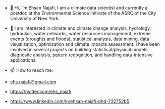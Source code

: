 - 👋 Hi, I’m Ehsan Najafi, I am a climate data scientist and currently a postdoc at the Environmental Science Initivate of the ASRC of the City University of New York. 

- 👀 I am interested in climate and climate change analysis, hydrology, hydraulics, water networks, water resources management, extreme events (droughts and floods), statistical analysis, data mining, data visualization, optimization and climate impacts assessment. I have been involved in several projects on building statistical/physical models, diagnostic analysis, pattern recognition, and handling data-intensive applications. 

- 📫 How to reach me: 
- ehs.najafi@gmail.com 
- https://twitter.com/ehs_najafi 
- https://www.linkedin.com/in/ehsan-najafi-phd-732752b5
  
